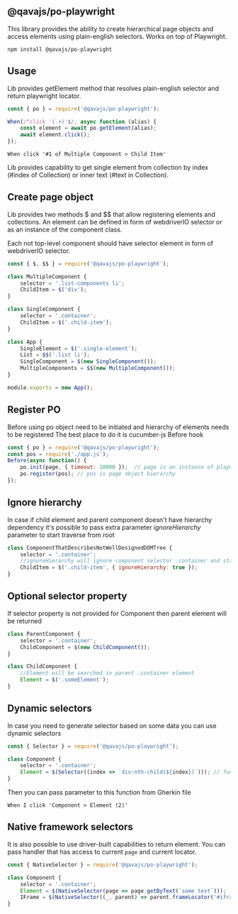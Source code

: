 ## @qavajs/po-playwright

This library provides the ability to create hierarchical page objects and access elements using plain-english selectors.
Works on top of Playwright.

`npm install @qavajs/po-playwright`

## Usage

Lib provides getElement method that resolves plain-english selector and return playwright locator.
```javascript
const { po } = require('@qavajs/po-playwright');

When(/^click '(.+)'$/, async function (alias) {
    const element = await po.getElement(alias);
    await element.click();
});
```

```gherkin
When click '#1 of Multiple Component > Child Item'
```

Lib provides capability to get single element from collection by index (#index of Collection) or inner text (#text in Collection).

## Create page object

Lib provides two methods $ and $$ that allow registering elements and collections.
An element can be defined in form of webdriverIO selector or as an instance of the component class. 

Each not top-level component should have selector element in form of webdriverIO selector.
```javascript
const { $, $$ } = require('@qavajs/po-playwright');

class MultipleComponent {
    selector = '.list-components li';
    ChildItem = $('div');
}

class SingleComponent {
    selector = '.container';
    ChildItem = $('.child-item');
}

class App {
    SingleElement = $('.single-element');
    List = $$('.list li');
    SingleComponent = $(new SingleComponent());
    MultipleComponents = $$(new MultipleComponent());
}

module.exports = new App();
```
## Register PO
Before using po object need to be initiated and hierarchy of elements needs to be registered
The best place to do it is cucumber-js Before hook

```javascript
const { po } = require('@qavajs/po-playwright');
const pos = require('./app.js');
Before(async function() {
    po.init(page, { timeout: 10000 });  // page is an instance of playwright page
    po.register(pos); // pos is page object hierarchy
});
```

## Ignore hierarchy
In case if child element and parent component doesn't have hierarchy dependency
it's possible to pass extra parameter _ignoreHierarchy_ parameter to start traverse from root

```javascript
class ComponentThatDescribesNotWellDesignedDOMTree {
    selector = '.container';
    //ignoreHierarchy will ignore component selector .container and start traverse from root
    ChildItem = $('.child-item', { ignoreHierarchy: true }); 
}
```

## Optional selector property
If selector property is not provided for Component then parent element will be returned

```javascript
class ParentComponent {
    selector = '.container';
    ChildComponent = $(new ChildComponent()); 
}

class ChildComponent {
    //Element will be searched in parent .container element
    Element = $('.someElement');
}
```

## Dynamic selectors
In case you need to generate selector based on some data you can use dynamic selectors

```javascript
const { Selector } = require('@qavajs/po-playwright');

class Component {
    selector = '.container';
    Element = $(Selector((index => `div:nth-child(${index})`))); // function should return valid selector 
}
```

Then you can pass parameter to this function from Gherkin file

```gherkin
When I click 'Component > Element (2)'
```

## Native framework selectors
It is also possible to use driver-built capabilities to return element. You can pass handler that has access to
current `page` and current locator. 

```javascript
const { NativeSelector } = require('@qavajs/po-playwright');

class Component {
    selector = '.container';
    Element = $(NativeSelector(page => page.getByText(`some text`)));
    IFrame = $(NativeSelector((_, parent) => parent.frameLocator('#iframe').getByText(`some text`)));
}
```
